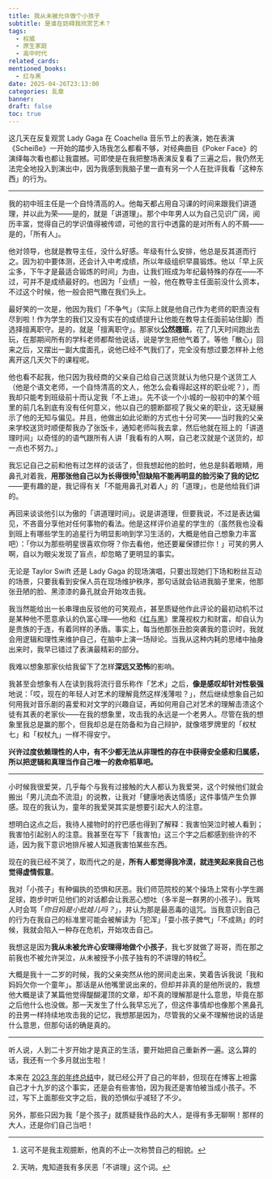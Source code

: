 ```yaml
---
title: 我从未被允许做个小孩子
subtitle: 是谁在妨碍我欣赏艺术？
tags:
  - 权威
  - 原生家庭
  - 高中时代
related_cards:
mentioned_books:
  - 红与黑
date: 2025-04-26T23:13:00
categories: 乱章
banner:
draft: false
toc: true
---
```


这几天在反复观赏 Lady Gaga 在 Coachella 音乐节上的表演，她在表演《Scheiße》一开始的踏步入场我怎么都看不够，对经典曲目《Poker Face》的演绎每次看也都让我震撼。可即使是在我把整场表演反复看了三遍之后，我仍然无法完全地投入到演出中，因为我感到我脑子里一直有另一个人在批评我看「这种东西」的行为。<!--more-->

---

我的初中班主任是一个自恃清高的人。他每天都占用自习课的时间来跟我们讲道理，并以此为荣——是的，就是「讲道理」。那个中年男人以为自己见识广阔，阅历丰富，觉得自己的学识值得被传颂，可他的言行中透露的是对所有人的不屑——是的，「所有人」。

他对领导，也就是教导主任，没什么好感。年级有什么安排，他总是反其道而行之。因为初中要体测，还会计入中考成绩，所以年级组织早晨锻炼。他以「早上灰尘多，下午才是最适合锻炼的时间」为由，让我们班成为年纪最特殊的存在——不过，可并不是成绩最好的。也因为「业绩」一般，他在教导主任面前没什么资本，不过这个时候，他一般会把气撒在我们头上。

最好笑的一次是，他因为我们「不争气」（实际上就是他自己作为老师的职责没有尽到啦！作为学生的我们又没有实在的成绩提升让他能在教导主任面前站住脚）而选择擅离职守。是的，就是「擅离职守」。那家伙**公然翘班**，花了几天时间跑出去玩，在那期间所有的学科老师都帮他说话，说是学生把他气着了。等他「散心」回来之后，又摆出一副大度面孔，说他已经不气我们了，完全没有想过要怎样补上他离开这几天欠下的课程呢。

他也看不起我，他只因为我经商的父亲自己给自己送货就认为他只是个送货工人（他是个语文老师，一个自恃清高的文人，他怎么会看得起这样的职业呢？），而我却只能考到班级前十而认定我「不上进」。先不谈一个小城的一般初中的某个班里的前几名到底有没有任何意义，他以自己的臆断鄙视了我父亲的职业，这无疑展示了他的无知与偏见。并且，他做出如此论断的方式也十分可笑——当时我的父亲来学校送货时顺便帮我办了张饭卡，通知老师叫我去拿，然后他就在班上的「讲道理时间」以奇怪的的语气跟所有人讲「我看有的人啊，自己老汉就是个送货的，却一点也不努力。」

我忘记自己之前和他有过怎样的谈话了，但我想起他的脸时，他总是斜着眼睛，用鼻孔对着我，**用那张他自己以为长得很帅[^1]但缺陷不能再明显的脸污染了我的记忆**——更有趣的是，我记得有关「不能用鼻孔对着人」的「道理」，也是他给我们讲的。

再回来谈谈他引以为傲的「讲道理时间」。说是讲道理，但要我说，不过是表达偏见，不吝啬分享他对任何事物的看法。他是这样评价追星的学生的（虽然我也没看到班上有哪些学生的追星行为明显影响到学习生活的，大概是他自己想象力丰富吧）：「你以为那些明星很喜欢你呀？你去看他，他还要雇保镖拦你！」可笑的男人啊，自以为眼尖发现了盲点，却忽略了更明显的事实。

无论是 Taylor Swift 还是 Lady Gaga 的现场演唱，只要出现她们下场和粉丝互动的场景，只要我看到安保人员在现场维护秩序，那句话就会钻进我脑子里来，他那张丑陋的脸、黑漆漆的鼻孔就会开始攻击我。

我当然能给出一长串理由反驳他的可笑观点，甚至质疑他作此评论的最初动机不过是某种他不愿意承认的仇富心理——他和《[红与黑](/library/2025/红与黑/)》里蔑视权力和财富，却自认为是贵族的于连，有着同样的矛盾。事实上，每当他那张丑脸突袭我的意识时，我就会用逻辑和理性来维护自己，在脑中上演一场辩论。当我从这种内耗的思绪中抽身出来时，我早已错过了表演最精彩的部分。

我难以想象那家伙给我留下了怎样**深远又恐怖**的影响。

我甚至会想象有人在读到我将流行音乐称作「艺术」之后，**像是感叹却针对性极强**地说：「哎，现在的年轻人对艺术的理解竟然这样浅薄啦？」，然后继续想象自己如何用我对音乐剧的喜爱和对文学的兴趣自证，再如何用自己对艺术的理解击溃这个徒有其表的老家伙——在我的想象里，攻击我的永远是一个老男人。尽管在我的想象里我总是赢的那个，但我却总是在防备和为自己辩护，就像塔罗牌里的「权杖七」和「权杖九」一样不得安宁。

**兴许过度依赖理性的人中，有不少都无法从非理性的存在中获得安全感和归属感，所以把逻辑和真理当作自己唯一的救命稻草吧。**

---

小时候我很爱哭，几乎每个与我有过接触的大人都认为我爱哭，这个时候他们就会搬出「男儿流血不流泪」的说教，让我对「健康地表达情感」这件事情产生负罪感。现在的我认为，童年的我爱哭其实是想要引起大人的注意。

想明白这点之后，我待人接物时的拧巴感也得到了解释：我害怕哭泣时被人看到；我害怕引起别人的注意。我甚至在写下「我害怕」这三个字之后都感到些许的不适，因为我下意识地排斥被人知道我害怕某些东西。

现在的我已经不哭了，取而代之的是，**所有人都觉得我冷漠，就连笑起来我自己也觉得虚情假意**。

我对「小孩子」有种偏执的恐惧和厌恶。我们师范院校的某个操场上常有小学生踢足球，跑步时听见他们的对话都会让我恶心想吐（多半是一群男的小孩子）。我骂人时会骂「*你日妈是小批娃儿吗？*」，并认为那是最恶毒的诅咒。当我意识到自己的行为在我自己的标准里可能会被解读为「犯浑」「耍小孩子脾气」「不成熟」的时候，我就会陷入一种存在危机，开始攻击自己。

我想这是因为**我从未被允许心安理得地做个小孩子**，我七岁就做了哥哥，而在那之前我也不被允许哭泣，从未被授予小孩子独有的不讲理的特权[^2]。

大概是我十一二岁的时候，我的父亲突然从他的房间走出来，笑着告诉我说「我和妈妈欠你一个童年」。那话是从他嘴里说出来的，但却并非真的是他所说的，我想他大概是读了某篇他觉得醍醐灌顶的文章，却不真的理解那是什么意思，毕竟在那之后他什么也没做。那一天发生了什么我早忘光了，但这件事情却也像那个黑鼻孔的丑男一样持续地攻击我的记忆，我想那是因为，尽管我的父亲不理解他说的话是什么意思，但那句话的确是真的。

---

听人说，人到二十岁开始才是真正的生活，要开始把自己重新养一遍。这么算的话，我还有一个多月就出生啦！

本来在 [2023 年的年终总结](/posts/almanac/写在-2024-的开头/)中，就已经公开了自己的年龄，但现在在博客上袒露自己才十九岁的这个事实，还是会有些害怕，因为我还是害怕被当成小孩子。不过，写下上面那些文字之后，我的恐惧似乎减轻了不少。

另外，那些只因为我「是个孩子」就质疑我作品的大人，是得有多无聊啊！那样的大人，还是你们自己当吧！

[^1]: 这可不是我主观臆断，他真的不止一次称赞自己的相貌。
[^2]: 天呐，鬼知道我有多厌恶「不讲理」这个词。